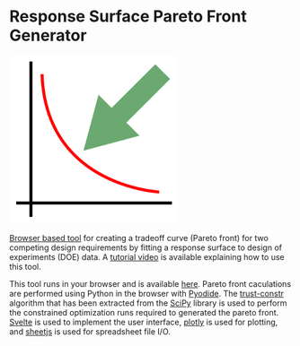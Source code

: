 # Response Surface Pareto Front Generator

<img src="images/logo.png" alt="logo" width="300" height="300">

[Browser based tool](https://mgreminger.github.io/response-surface-pareto/) for creating a tradeoff curve (Pareto front) for two competing design requirements by fitting a response surface to design of experiments (DOE) data. A [tutorial video](https://youtu.be/eRcOnL-D1DA) is available explaining how to use this tool.

This tool runs in your browser and is available [here](https://mgreminger.github.io/response-surface-pareto/). Pareto front caculations are performed using Python in the browser with [Pyodide](https://github.com/iodide-project/pyodide). The [trust-constr](https://github.com/mgreminger/trust-constr) algorithm that has been extracted from the [SciPy](https://www.scipy.org/) library is used to perform the constrained optimization runs required to generated the pareto front. [Svelte](https://svelte.dev/) is used to implement the user interface, [plotly](https://plotly.com/javascript/) is used for plotting, and [sheetjs](https://github.com/SheetJS/sheetjs) is used for spreadsheet file I/O. 
